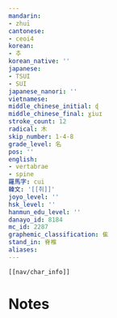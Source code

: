 ```yaml
---
mandarin:
- zhuī
cantonese:
- ceoi4
korean:
- 추
korean_native: ''
japanese:
- TSUI
- SUI
japanese_nanori: ''
vietnamese:
middle_chinese_initial: ɖ
middle_chinese_final: ɣiuɪ
stroke_count: 12
radical: 木
skip_number: 1-4-8
grade_level: 名
pos: ''
english:
- vertabrae
- spine
羅馬字: cui
韓文: '[[취]]'
joyo_level: ''
hsk_level: ''
hanmun_edu_level: ''
danayo_id: 8184
mc_id: 2287
graphemic_classification: 隹
stand_in: 脊椎
aliases:
---
```

```meta-bind-embed
[[nav/char_info]]
```

# Notes
